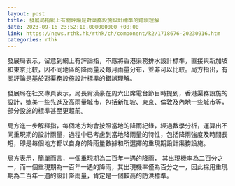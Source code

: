 ```yaml
---
layout: post
title: 發展局指網上有關評論是對渠務設施設計標準的錯誤理解
date: 2023-09-16 23:52:10.000000000 +08:00
link: https://news.rthk.hk/rthk/ch/component/k2/1718676-20230916.htm
categories: rthk
---
```


發展局表示，留意到網上有評論指，不應將香港渠務排水設計標準，直接與新加坡和東京比較，因不同地區的降雨量及每月雨量分布，並非可以比較。局方指出，有關評論是基於對渠務設施設計標準的錯誤理解。

發展局在社交專頁表示，局長甯漢豪在周六出席電台節目時提到，香港渠務設施的設計，媲美一些先進及高雨量城市，包括新加坡、東京、倫敦及內地一些城市等，部分設施的標準甚至更超前。

局方進一步解釋指，每個地方均會按照當地的降雨紀錄，經過數學分析，運算出不同重現期的設計雨量，過程中已考慮到當地降雨量的特性，包括降雨強度及時間長短，即是每個地方都以自身的降雨量數據和所選擇的重現期設計渠務設施。

局方表示，簡單而言，一個重現期為二百年一遇的降雨， 其出現機率為二百分之一，而一個重現期為一百年一遇的降雨，其出現機率僅為百分之一，因此採用重現期為二百年一遇的設計降雨量，肯定是一個較高的防洪標準。
